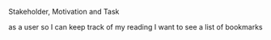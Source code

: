 Stakeholder, Motivation and Task

as a user
so I can keep track of my reading
I want to see a list of bookmarks